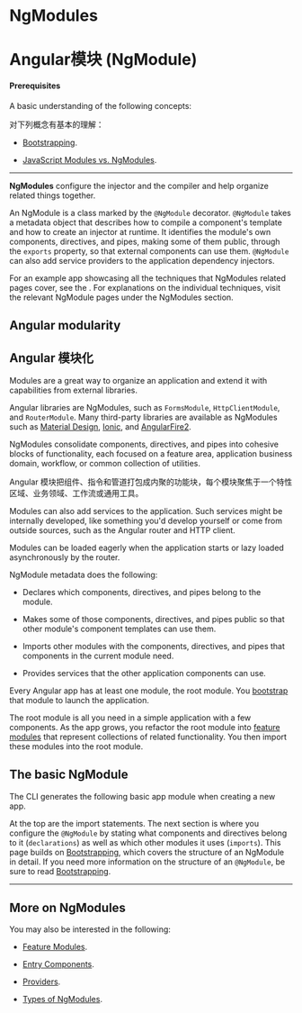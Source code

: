 # NgModules

# Angular模块 (NgModule)

#### Prerequisites

A basic understanding of the following concepts:

对下列概念有基本的理解：

* [Bootstrapping](guide/bootstrapping).

* [JavaScript Modules vs. NgModules](guide/ngmodule-vs-jsmodule).

<hr>

**NgModules** configure the injector and the compiler and help organize related things together.

An NgModule is a class marked by the `@NgModule` decorator.
`@NgModule` takes a metadata object that describes how to compile a component's template and how to create an injector at runtime.
It identifies the module's own components, directives, and pipes,
making some of them public, through the `exports` property, so that external components can use them.
`@NgModule` can also add service providers to the application dependency injectors.

For an example app showcasing all the techniques that NgModules related pages
cover, see the <live-example></live-example>. For explanations on the individual techniques, visit the relevant NgModule pages under the NgModules
section.

## Angular modularity

## Angular 模块化

Modules are a great way to organize an application and extend it with capabilities from external libraries.

Angular libraries are NgModules, such as `FormsModule`, `HttpClientModule`, and `RouterModule`.
Many third-party libraries are available as NgModules such as
<a href="https://material.angular.io/">Material Design</a>,
<a href="http://ionicframework.com/">Ionic</a>, and
<a href="https://github.com/angular/angularfire2">AngularFire2</a>.

NgModules consolidate components, directives, and pipes into
cohesive blocks of functionality, each focused on a
feature area, application business domain, workflow, or common collection of utilities.

Angular 模块把组件、指令和管道打包成内聚的功能块，每个模块聚焦于一个特性区域、业务领域、工作流或通用工具。

Modules can also add services to the application.
Such services might be internally developed, like something you'd develop yourself or come from outside sources, such as the Angular router and HTTP client.

Modules can be loaded eagerly when the application starts or lazy loaded asynchronously by the router.

NgModule metadata does the following:

* Declares which components, directives, and pipes belong to the module.

* Makes some of those components, directives, and pipes public so that other module's component templates can use them.

* Imports other modules with the components, directives, and pipes that components in the current module need.

* Provides services that the other application components can use.

Every Angular app has at least one module, the root module.
You [bootstrap](guide/bootstrapping) that module to launch the application.

The root module is all you need in a simple application with a few components.
As the app grows, you refactor the root module into [feature modules](guide/feature-modules)
that represent collections of related functionality.
You then import these modules into the root module.

## The basic NgModule

The CLI generates the following basic app module when creating a new app.

<code-example path="bootstrapping/src/app/app.module.ts" region="whole-ngmodule" title="src/app/app.module.ts" linenums="false">

</code-example>

At the top are the import statements. The next section is where you configure the `@NgModule` by stating what components and directives belong to it (`declarations`) as well as which other modules it uses (`imports`). This page builds on [Bootstrapping](guide/bootstrapping), which covers the structure of an NgModule in detail. If you need more information on the structure of an `@NgModule`, be sure to read [Bootstrapping](guide/bootstrapping).

<hr />

## More on NgModules

You may also be interested in the following:

* [Feature Modules](guide/feature-modules).

* [Entry Components](guide/entry-components).

* [Providers](guide/providers).

* [Types of NgModules](guide/module-types).
